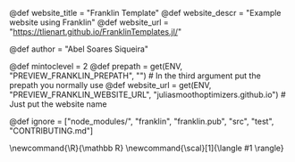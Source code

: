 <!--
Add here global page variables to use throughout your
website.
The website_* must be defined for the RSS to work
-->
@def website_title = "Franklin Template"
@def website_descr = "Example website using Franklin"
@def website_url   = "https://tlienart.github.io/FranklinTemplates.jl/"

@def author = "Abel Soares Siqueira"

@def mintoclevel = 2
@def prepath     = get(ENV, "PREVIEW_FRANKLIN_PREPATH", "") # In the third argument put the prepath you normally use
@def website_url = get(ENV, "PREVIEW_FRANKLIN_WEBSITE_URL", "juliasmoothoptimizers.github.io") # Just put the website name

<!--
Add here files or directories that should be ignored by Franklin, otherwise
these files might be copied and, if markdown, processed by Franklin which
you might not want. Indicate directories by ending the name with a `/`.
-->
@def ignore = ["node_modules/", "franklin", "franklin.pub", "src", "test", "CONTRIBUTING.md"]

<!--
Add here global latex commands to use throughout your
pages. It can be math commands but does not need to be.
For instance:
* \newcommand{\phrase}{This is a long phrase to copy.}
-->
\newcommand{\R}{\mathbb R}
\newcommand{\scal}[1]{\langle #1 \rangle}